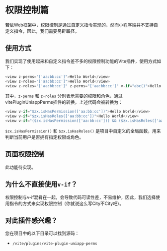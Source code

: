 # 权限控制篇
若依Web框架中，权限控制是通过自定义指令实现的，然而小程序端并不支持自定义指令，因此，我们需要另辟蹊径。

## 使用方式
我们实现了使用起来和自定义指令差不多的权限控制功能的Vite插件，使用方式如下：

```javascript
<view z-perms="['aa:bb:cc']">Hello World</view>
<view z-roles="['aa:bb:cc']">Hello World</view>
<view z-roles="['aa:bb:cc']" z-perms="['aa:bb:cc']" v-if="abc()">Hello World</view>
```
其中，`z-perms` 和 `z-roles` 分别表示需要的权限和角色，通过vitePluginUniappPerms插件的转换，上述代码会被转换为：
```javascript
<view v-if="$zx.isHasPermission(['aa:bb:cc'])">Hello World</view>
<view v-if="$zx.isHasRoles(['aa:bb:cc'])">Hello World</view>
<view v-if="($zx.isHasPermission(['aa:bb:cc'])) && ($zx.isHasRoles(['aa:bb:cc'])) && (abc())">Hello World</view>
```
`$zx.isHasPermission()` 和 `$zx.isHasRoles()` 是项目中自定义的全局函数，用来判断当前用户是否拥有指定权限或角色。

## 页面权限控制
此功能待实现。

## 为什么不直接使用`v-if`？
权限控制与v-if混肴在一起，会导致代码可读性差，不易维护，因此，我们选择使用指令的方式来实现权限控制（你就说这么写City不City吧）。

## 对此插件感兴趣？
您在项目中的以下目录可以找到源码：
- `/vite/plugins/vite-plugin-uniapp-perms`
